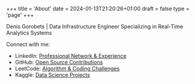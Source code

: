 +++
title = 'About'
date = 2024-01-13T21:20:26+01:00
draft = false
type = 'page'
+++

Denis Gorobets | Data Infrastructure Engineer
Specializing in Real-Time Analytics Systems

Connect with me:
- LinkedIn: [Professional Network & Experience](https://www.linkedin.com/in/orginux/)
- GitHub: [Open Source Contributions](https://github.com/orginux)
- LeetCode: [Algorithm & Coding Challenges](https://leetcode.com/orginux/)
- Kaggle: [Data Science Projects](https://www.kaggle.com/denisgorobets)
